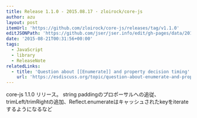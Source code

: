```yaml
---
title: Release 1.1.0 - 2015.08.17 · zloirock/core-js
author: azu
layout: post
itemUrl: 'https://github.com/zloirock/core-js/releases/tag/v1.1.0'
editJSONPath: 'https://github.com/jser/jser.info/edit/gh-pages/data/2015/08/index.json'
date: '2015-08-21T00:31:56+00:00'
tags:
  - JavaScript
  - library
  - ReleaseNote
relatedLinks:
  - title: 'Question about [[Enumerate]] and property decision timing'
    url: 'https://esdiscuss.org/topic/question-about-enumerate-and-property-decision-timing'
---
```

core-js 1.1.0 リリース。
string paddingのプロポーサルへの追従、trimLeft/trimRightの追加、Reflect.enumerateはキャッシュされたkeyをiterateするようになるなど
